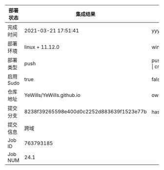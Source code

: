 部署状态 | 集成结果 | 参考值
---|---|---
完成时间 | 2021-03-21 17:51:41 | yyyy-mm-dd hh:mm:ss
部署环境 | linux + 11.12.0 | window \| linux + stable
部署类型 | push | push \| pull_request \| api \| cron
启用Sudo | true | false \| true
仓库地址 | YeWills/YeWills.github.io | owner_name/repo_name
提交分支 | 8238f39265598e400d0c2252d883639f1523e77b | hash 16位
提交信息 | 跨域 |
Job ID   | 763793185 |
Job NUM  | 24.1 |
